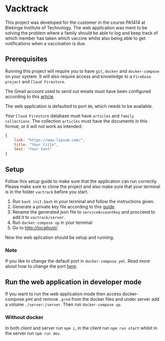 # Vacktrack

This project was developed for the customer in the course PA1414 at Blekinge Institute of Technology. The web application was ment to be solving the problem where a family should be able to log and keep track of which member has taken which vaccine whilst also being able to get notifications when a vaccination is due.

## Prerequisites
Running this project will require you to have `git`, `docker` and `docker-compose` on your system. It will also require access and knowledge to a `Firebase project` and `Cloud Firestore`.

The Gmail account used to send out emails must have been configured according to this [article](https://support.google.com/accounts/answer/6010255?hl=en).

The web application is defaulted to port `80`, which needs to be available.

Your `Cloud Firestore` database must have `articles` and `family collections`. The collection `articles` must have the documents in this format, or it will not work as intended:

```javascript
{
    link: "https://www.lipsum.com/",
    title: "Your title",
    text: "Your text"
}
```

## Setup
Follow this setup guide to make sure that the application can run correctly. Please make sure to clone the project and also make sure that your terminal is in the folder `vactrack` before you start.

1. Run `bash init.bash` in your terminal and follow the instructions given.
2. Generate a private key file according to this [guide](https://firebase.google.com/docs/admin/setup#initialize-sdk).
3. Rename the generated json file to `serviceAccountKey` and procceed to add it to `vactrack/server`.
4. Run `docker-compose up` in your terminal
5. Go to [http://localhost/](http://localhost/).

Now the web aplication should be setup and running.

### Note
If you like to change the default port in `docker-compose.yml`. Read more about how to change the port [here](https://docs.docker.com/compose/compose-file/#ports).

## Run the web application in developer mode
If you want to run the web application mode then access docker-compose.yml and remove `.prod` from the docker files and under server add a volume `./server:/server`. Then run `docker-compose up`.

### Without docker
In both client and server run `npm i`, in the client run `npm run start` whilst in the server run `npm run dev`.